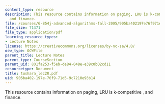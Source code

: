 ```yaml
---
content_type: resource
description: This resource contains information on paging, LRU is k-competitive ,
  and finance.
file: /courses/6-854j-advanced-algorithms-fall-2005/905ba402197e76f971d59c7210e93b14_tushara_lec20.pdf
file_size: 71371
file_type: application/pdf
learning_resource_types:
- Lecture Notes
license: https://creativecommons.org/licenses/by-nc-sa/4.0/
ocw_type: OCWFile
parent_title: Lecture Notes
parent_type: CourseSection
parent_uid: 801fa253-f5eb-de84-048e-e39c0b02cd11
resourcetype: Document
title: tushara_lec20.pdf
uid: 905ba402-197e-76f9-71d5-9c7210e93b14
---
```

This resource contains information on paging, LRU is k-competitive , and finance.
